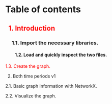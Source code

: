 <style>
  h2 {color: red;align="center";margin-left: 10px;}
  h3 {margin-left: 20px;}
  h4 {margin-left: 30px;}
</style>

# Table of contents
## 1. Introduction
### 1.1. Import the necessary libraries.
#### 1.2. Load and quickly inspect the two files.

<span style="color: red;">1.3. Create the graph.</span>

 2. Both time periods v1

 2.1. Basic graph information with NetworkX.

 2.2. Visualize the graph.